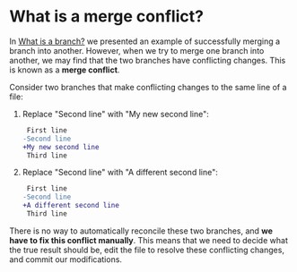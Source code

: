 # What is a merge conflict?

In [What is a branch?](what-is-a-branch.md) we presented an example of successfully merging a branch into another.
However, when we try to merge one branch into another, we may find that the two branches have conflicting changes.
This is known as a **merge conflict**.

Consider two branches that make conflicting changes to the same line of a file:

1. Replace "Second line" with "My new second line":

    ```diff
     First line
    -Second line
    +My new second line
     Third line
    ```

2. Replace "Second line" with "A different second line":

    ```diff
     First line
    -Second line
    +A different second line
     Third line
    ```

There is no way to automatically reconcile these two branches, and **we have to fix this conflict manually**.
This means that we need to decide what the true result should be, edit the file to resolve these conflicting changes, and commit our modifications.
